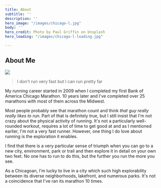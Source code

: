 ```yaml
---
title: About
subtitle: ''
description: ''
hero_image: "/images/chicago-l.jpg"
body: ''
hero_credit: Photo by Paul Griffin on Unsplash
hero_loading: "/images/chicago-l-loading.jpg"

---
```

## About Me

![](/images/about-photo-1.jpg)

> I don't run very fast but I can run pretty far

My running career started in 2009 when I completed my first Bank of America Chicago Marathon. 10 years later and I've completed over 25 marathons with most of them across the Midwest.

Most people probably see that marathon count and think _that guy really really likes to run_. Part of that is definitely true, but I still insist that I'm not crazy about the physical activity of running.  It's not a particularly well-rounded workout, requires a lot of time to get good at and as I mentioned earlier, I'm not a very fast runner. However, one thing I do love about running is the exploration it enables.

I find that there is a very particular sense of triumph when you can go to a new city, environment, park or trail and then explore it in detail on your own two feet. No one has to run to do this, but the further you run the more you see.

As a Chicagoan, I'm lucky to live in a city which such high explorability between its diverse neighborhoods, lakefront, and numerous parks. It's not a coincidence that I've ran its marathon 10 times.